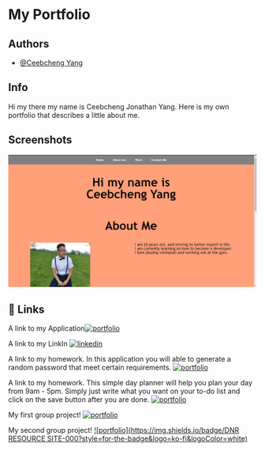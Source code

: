 
# My Portfolio

## Authors

- [@Ceebcheng Yang](https://github.com/Ceebcheng)

## Info

Hi my there my name is Ceebcheng Jonathan Yang. Here is my own
portfolio that describes a little about me.

## Screenshots

![App Screenshot](https://github.com/Ceebcheng/Portfolio/blob/main/Assets/css/Capture4.JPG)

## 🔗 Links
A link to my Application[![portfolio](https://img.shields.io/badge/my_portfolio-000?style=for-the-badge&logo=ko-fi&logoColor=white)](https://ceebcheng.github.io/Portfolio/)

A link to my LinkIn
[![linkedin](https://img.shields.io/badge/linkedin-0A66C2?style=for-the-badge&logo=linkedin&logoColor=white)](https://www.linkedin.com/in/ceebcheng-yang-66b9a422a/)

A link to my homework. In this application you will able to generate a random password that meet certain requirements.
[![portfolio](https://img.shields.io/badge/Password_Generator-000?style=for-the-badge&logo=ko-fi&logoColor=white)](https://ceebcheng.github.io/Password_Generator/)

A link to my homework. This simple day planner will help you plan your day from 9am - 5pm.
Simply just write what you want on your to-do list and click on the save button after you are done.
[![portfolio](https://img.shields.io/badge/Day_Planner-000?style=for-the-badge&logo=ko-fi&logoColor=white)](https://ceebcheng.github.io/Day-Planner/)

My first group project!
[![portfolio](https://img.shields.io/badge/Bands_and_Brews-000?style=for-the-badge&logo=ko-fi&logoColor=white)](https://leodickenson.github.io/Project_1_uofm/)

My second group project!
[![portfolio](https://img.shields.io/badge/DNR RESOURCE SITE-000?style=for-the-badge&logo=ko-fi&logoColor=white)](https://stormy-garden-90236.herokuapp.com/)